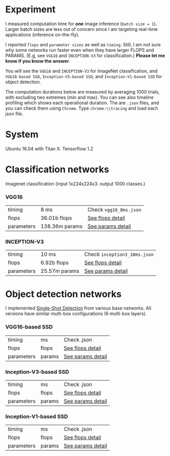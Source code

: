 # Experiment

I measured computation time for **one** image inference (`batch size = 1`). Larger batch sizes are less out of concern since I am targeting real-time applications (inference on-the-fly).

I reported `flops` and `parameter sizes` as well as `timing`. Still, I am not sure why some networks run faster even when they have larger FLOPS and PARAMS. (E.g, see `VGG16` and `INCEPTION-V3` for classification.) **Please let me know if you know the answer**.

You will see the `VGG16` and `INCEPTION-V3` for ImageNet classification, and `VGG16-based SSD`, `Inception-V3-based SSD`, and `Inception-V1-based SSD` for object detection.

The computation durations below are measured by averaging 1000 trials, with excluding two extremes (min and max). You can see also timeline profiling which shows each operational duration. The are `.json` files, and you can check them using `Chrome`. Type `chrome:\\tracing` and load each json file.


# System

Ubuntu 16.04 with Titan X. Tensorflow 1.2

# Classification networks 

Imagenet classification (input 1x224x224x3. output 1000 classes.)

### VGG16

| | | |
| ------------- |-------------| -----|
| timing | 8 ms | Check `vgg16_8ms.json` |
| flops | 36.01b flops | [See flops detail](vgg16_flops_detail.md) |
| parameters | 138.36m params |   [See params detail](vgg16_params_detail.md) |

### INCEPTION-V3

| | | |
| ------------- |-------------| -----|
| timing | 10 ms | Check `inception3_10ms.json` |
| flops | 6.92b flops | [See flops detail](incep1_flops_detail.md) |
| parameters | 25.57m params |   [See params detail](incep1_params_detail.md) |

# Object detection networks 

I implemented [Single-Shot Detection](https://arxiv.org/abs/1512.02325) from various base networks. All versions have similar multi-box configurations (6 multi-box layers).

### VGG16-based SSD

| | | |
| ------------- |-------------| -----|
| timing | ms | Check .json |
| flops |  flops | [See flops detail](.md) |
| parameters |  params |   [See params detail](.md) |

### Inception-V3-based SSD

| | | |
| ------------- |-------------| -----|
| timing |  ms | Check .json |
| flops | flops | [See flops detail](.md) |
| parameters | params |   [See params detail](.md) |

### Inception-V1-based SSD

| | | |
| ------------- |-------------| -----|
| timing |  ms | Check .json |
| flops |  flops | [See flops detail](.md) |
| parameters |  params |   [See params detail](.md) |

